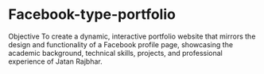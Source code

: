 # Facebook-type-portfolio
Objective To create a dynamic, interactive portfolio website that mirrors the design and functionality of a Facebook profile page, showcasing the academic background, technical skills, projects, and professional experience of Jatan Rajbhar.
